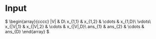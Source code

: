 # Input

$
\begin{array}{cccc}
|V| & D\\
x_{1,1} & x_{1,2} & \cdots & x_{1,D}\\
\vdots\\
x_{|V|,1} & x_{|V|,2} & \cdots & x_{|V|,D}\\
ans_{1} & ans_{2} & \cdots & ans_{D}
\end{array}
$
